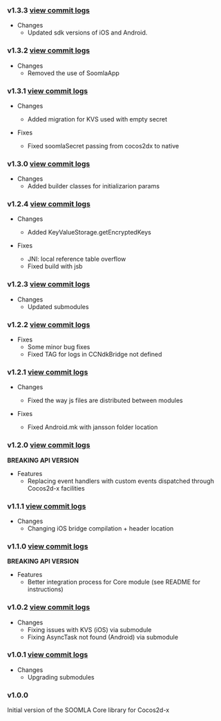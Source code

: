 ### v1.3.3 [view commit logs](https://github.com/yommhe/soomla-cocos2dx-core/compare/v1.3.2...v1.3.3)

* Changes
  * Updated sdk versions of iOS and Android.

### v1.3.2 [view commit logs](https://github.com/soomla/soomla-cocos2dx-core/compare/v1.3.1...v1.3.2)

* Changes
  * Removed the use of SoomlaApp

### v1.3.1 [view commit logs](https://github.com/soomla/soomla-cocos2dx-core/compare/v1.3.0...v1.3.1)

* Changes
  * Added migration for KVS used with empty secret

* Fixes
  * Fixed soomlaSecret passing from cocos2dx to native

### v1.3.0 [view commit logs](https://github.com/soomla/soomla-cocos2dx-core/compare/v1.2.4...v1.3.0)

* Changes
  * Added builder classes for initializarion params

### v1.2.4 [view commit logs](https://github.com/soomla/soomla-cocos2dx-core/compare/v1.2.3...v1.2.4)

* Changes
  * Added KeyValueStorage.getEncryptedKeys

* Fixes
  * JNI: local reference table overflow
  * Fixed build with jsb

### v1.2.3 [view commit logs](https://github.com/soomla/soomla-cocos2dx-core/compare/v1.2.2...v1.2.3)

* Changes
  * Updated submodules

### v1.2.2 [view commit logs](https://github.com/soomla/soomla-cocos2dx-core/compare/v1.2.1...v1.2.2)

* Fixes
	* Some minor bug fixes
	* Fixed TAG for logs in CCNdkBridge not defined

### v1.2.1 [view commit logs](https://github.com/soomla/soomla-cocos2dx-core/compare/v1.2.0...v1.2.1)

* Changes
  * Fixed the way js files are distributed between modules

* Fixes
  * Fixed Android.mk with jansson folder location

### v1.2.0 [view commit logs](https://github.com/soomla/soomla-cocos2dx-core/compare/v1.1.1...v1.2.0)

**BREAKING API VERSION**

* Features
  * Replacing event handlers with custom events dispatched through Cocos2d-x facilities

### v1.1.1 [view commit logs](https://github.com/soomla/soomla-cocos2dx-core/compare/v1.1.0...v1.1.1)

* Changes
  * Changing iOS bridge compilation + header location

### v1.1.0 [view commit logs](https://github.com/soomla/soomla-cocos2dx-core/compare/v1.0.2...v1.1.0)

**BREAKING API VERSION**

* Features
  * Better integration process for Core module (see README for instructions)

### v1.0.2 [view commit logs](https://github.com/soomla/soomla-cocos2dx-core/compare/v1.0.1...v1.0.2)

* Changes
  * Fixing issues with KVS (iOS) via submodule
  * Fixing AsyncTask not found (Android) via submodule

### v1.0.1 [view commit logs](https://github.com/soomla/soomla-cocos2dx-core/compare/v1.0.0...v1.0.1)

* Changes
  * Upgrading submodules

### v1.0.0

Initial version of the SOOMLA Core library for Cocos2d-x
